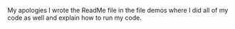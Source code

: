 My apologies I wrote the ReadMe file in the file demos where I did all of my
code as well and explain how to run my code.
